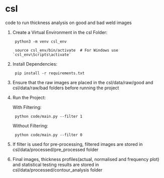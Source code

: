 # csl
code to run thickness analysis on good and bad weld images

1. Create a Virtual Environment in the csl Folder:
   
		python3 -m venv csl_env

		source csl_env/bin/activate  # For Windows use `csl_env\Scripts\activate`

3. Install Dependencies:
   
		pip install -r requirements.txt

5. Ensure that the raw images are placed in the csl/data/raw/good and csl/data/raw/bad folders before running the project

6. Run the Project:
   
	With Filtering:

		python code/main.py --filter 1

	Without Filtering:

		python code/main.py --filter 0

7. If filter is used for pre-processing, filtered images are stored in csl/data/processed/pre_processed folder
8. Final images, thickness profiles(actual, normalised and frequency plot) and statistical testing results are stored in csl/data/processed/contour_analysis folder

